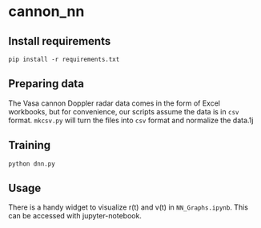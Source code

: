 # cannon_nn

## Install requirements
`pip install -r requirements.txt`

## Preparing data
The Vasa cannon Doppler radar data comes in the form of Excel workbooks, but for convenience, our scripts assume the data is in `csv` format. `mkcsv.py` will turn the files into `csv` format and normalize the data.1j

## Training
`python dnn.py`

## Usage
There is a handy widget to visualize r(t) and v(t) in `NN_Graphs.ipynb`. This can be accessed with jupyter-notebook.
